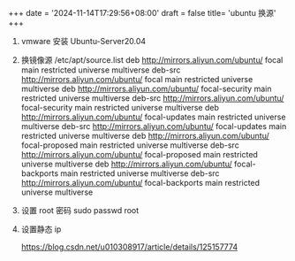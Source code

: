 +++
date = '2024-11-14T17:29:56+08:00'
draft = false
title= 'ubuntu 换源'
+++

1. vmware 安装 Ubuntu-Server20.04
2. 换镜像源
   /etc/apt/source.list
   deb http://mirrors.aliyun.com/ubuntu/ focal main restricted universe multiverse
   deb-src http://mirrors.aliyun.com/ubuntu/ focal main restricted universe multiverse
   deb http://mirrors.aliyun.com/ubuntu/ focal-security main restricted universe multiverse
   deb-src http://mirrors.aliyun.com/ubuntu/ focal-security main restricted universe multiverse
   deb http://mirrors.aliyun.com/ubuntu/ focal-updates main restricted universe multiverse
   deb-src http://mirrors.aliyun.com/ubuntu/ focal-updates main restricted universe multiverse
   deb http://mirrors.aliyun.com/ubuntu/ focal-proposed main restricted universe multiverse
   deb-src http://mirrors.aliyun.com/ubuntu/ focal-proposed main restricted universe multiverse
   deb http://mirrors.aliyun.com/ubuntu/ focal-backports main restricted universe multiverse
   deb-src http://mirrors.aliyun.com/ubuntu/ focal-backports main restricted universe multiverse

3. 设置 root 密码
   sudo passwd root

4. 设置静态 ip
   <!-- 参数链接 -->
   <https://blog.csdn.net/u010308917/article/details/125157774>
